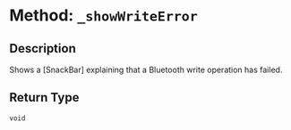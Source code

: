 # Method: `_showWriteError`

## Description

Shows a [SnackBar] explaining that a Bluetooth write operation has failed.

## Return Type
`void`


